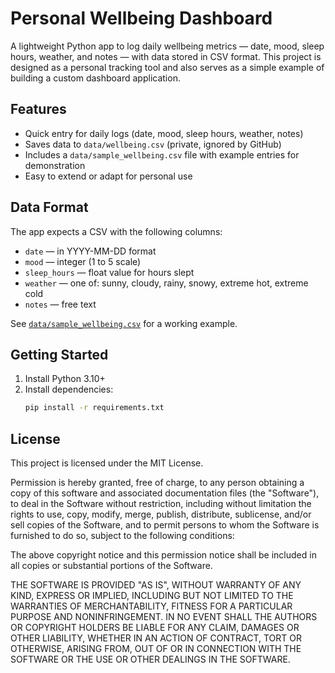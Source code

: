 # Personal Wellbeing Dashboard

A lightweight Python app to log daily wellbeing metrics — date, mood, sleep hours, weather, and notes — with data stored in CSV format. This project is designed as a personal tracking tool and also serves as a simple example of building a custom dashboard application.

## Features
- Quick entry for daily logs (date, mood, sleep hours, weather, notes)  
- Saves data to `data/wellbeing.csv` (private, ignored by GitHub)  
- Includes a `data/sample_wellbeing.csv` file with example entries for demonstration  
- Easy to extend or adapt for personal use  

## Data Format
The app expects a CSV with the following columns:

- `date` — in YYYY-MM-DD format  
- `mood` — integer (1 to 5 scale)  
- `sleep_hours` — float value for hours slept  
- `weather` — one of: sunny, cloudy, rainy, snowy, extreme hot, extreme cold  
- `notes` — free text  

See [`data/sample_wellbeing.csv`](data/sample_wellbeing.csv) for a working example.

## Getting Started
1. Install Python 3.10+  
2. Install dependencies:  
   ```bash
   pip install -r requirements.txt

## License
This project is licensed under the MIT License.  

Permission is hereby granted, free of charge, to any person obtaining a copy of this software and associated documentation files (the "Software"), to deal in the Software without restriction, including without limitation the rights to use, copy, modify, merge, publish, distribute, sublicense, and/or sell copies of the Software, and to permit persons to whom the Software is furnished to do so, subject to the following conditions:

The above copyright notice and this permission notice shall be included in all copies or substantial portions of the Software.

THE SOFTWARE IS PROVIDED "AS IS", WITHOUT WARRANTY OF ANY KIND, EXPRESS OR IMPLIED, INCLUDING BUT NOT LIMITED TO THE WARRANTIES OF MERCHANTABILITY, FITNESS FOR A PARTICULAR PURPOSE AND NONINFRINGEMENT. IN NO EVENT SHALL THE AUTHORS OR COPYRIGHT HOLDERS BE LIABLE FOR ANY CLAIM, DAMAGES OR OTHER LIABILITY, WHETHER IN AN ACTION OF CONTRACT, TORT OR OTHERWISE, ARISING FROM, OUT OF OR IN CONNECTION WITH THE SOFTWARE OR THE USE OR OTHER DEALINGS IN THE SOFTWARE.
